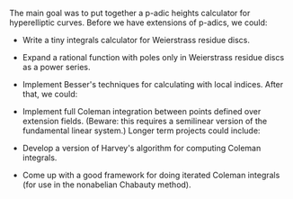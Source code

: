 
The main goal was to put together a p-adic heights calculator for hyperelliptic curves. Before we have extensions of p-adics, we could: 

* Write a tiny integrals calculator for Weierstrass residue discs. 
* Expand a rational function with poles only in Weierstrass residue discs as a power series. 
* Implement Besser's techniques for calculating with local indices. 
After that, we could: 

* Implement full Coleman integration between points defined over extension fields. (Beware: this requires a semilinear version of the fundamental linear system.) 
Longer term projects could include: 

* Develop a version of Harvey's algorithm for computing Coleman integrals. 
* Come up with a good framework for doing iterated Coleman integrals (for use in the nonabelian Chabauty method). 